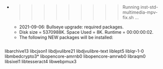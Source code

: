 * >>>>>>>>> Running inst-std-multimedia-mpv-fix.sh ...
  * 2021-09-06: Bullseye upgrade: required packages.
  * Disk size = 5370988K. Space Used = 8K. Runtime = 00:00:00:02.
  * The following NEW packages will be installed:
  ```bash
libarchive13 libcjson1 libdjvulibre21 libdjvulibre-text liblept5
liblqr-1-0 libmbedcrypto3* libopencore-amrnb0 libopencore-amrwb0 libraqm0
libsixel1 libtesseract4 libwebpmux3
  ```
